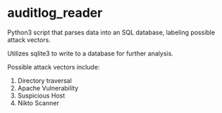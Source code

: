 # auditlog_reader
Python3 script that parses data into an SQL database, labeling possible attack vectors. 

Utilizes sqlite3 to write to a database for further analysis. 

Possible attack vectors include:
1. Directory traversal
2. Apache Vulnerability
3. Suspicious Host
4. Nikto Scanner
